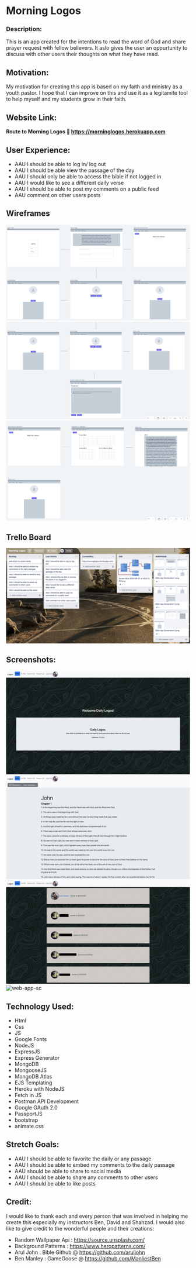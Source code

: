 # Morning Logos
### Description: 
This is an app created for the intentions to read the word of God and share prayer request with fellow believers. It aslo gives the user an oppurtunity to discuss with other users their thoughts on what they have read.

## Motivation:
My motivation for creating this app is based on my faith and ministry as a youth pastor. I hope that I can improve on this and use it as a legitamite tool to help myself and my students grow in their faith.

## Website Link: 
**Route to Morning Logos 📖 https://morninglogos.herokuapp.com**

## User Experience:
- AAU I should be able to log in/ log out
- AAU I should be able view the passage of the day
- AAU I should only be able to access the bible if not logged in
- AAU I would like to see a different daily verse
- AAU I should be able to post my comments on a public feed
- AAU comment on other users posts

## Wireframes
![wireframe1](/Pictures/Bible%20App%20Screenshot-1.jpg)
![wireframe1](/Pictures/Bible%20App%20Screenshot-2.jpg)
![wireframe1](/Pictures//Bible%20App%20Screenshot-3.jpg)

## Trello Board
![trelloboard](/Pictures/Trello%20Board%20Screen%20Shot.jpg)



## Screenshots:
![web-app-sc](/Pictures/Morning-Logos-home.jpg)
![web-app-sc](/Pictures/Morning-Logos-bible.jpg)
![web-app-sc](/Pictures/Morning-Logos-users.jpg)
![web-app-sc](/Pictures/Morning-Logos-profile.jpg)

## Technology Used:
- Html
- Css
- JS
- Google Fonts
- NodeJS
- ExpressJS
- Express Generator
- MongoDB
- MongooseJS
- MongoDB Atlas
- EJS Templating
- Heroku with NodeJS
- Fetch in JS
- Postman API Development
- Google OAuth 2.0
- PassportJS 
- bootstrap
- animate.css

## Stretch Goals:
- AAU I should be able to favorite the daily or any passage
- AAU I should be able to embed my comments to the daily passage
- AAU should be able to share to social media
- AAU I should be able to share any comments to other users
- AAU I should be able to like posts



## Credit:
I would like to thank each and every person that was involved in helping me create this especially my instructors Ben, David and Shahzad. I would also like to give credit to the wonderful people and their creations:

- Random Wallpaper Api : https://source.unsplash.com/
- Background Patterns : https://www.heropatterns.com/
- Arul John : Bible Github @ https://github.com/aruljohn
- Ben Manley : GameGoose @ https://github.com/ManliestBen




